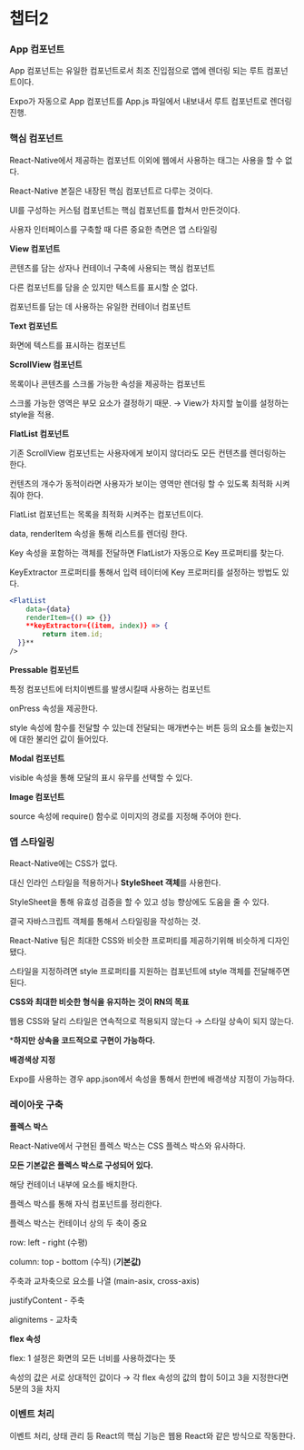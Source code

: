 # 챕터2

### App 컴포넌트

App 컴포넌트는 유일한 컴포넌트로서 최조 진입점으로 앱에 렌더링 되는 루트 컴포넌트이다.

Expo가 자동으로 App 컴포넌트를 App.js 파일에서 내보내서 루트 컴포넌트로 렌더링 진행.
### 핵심 컴포넌트

React-Native에서 제공하는 컴포넌트 이외에 웹에서 사용하는 태그는 사용을 할 수 없다.

React-Native 본질은 내장된 핵심 컴포넌트르 다루는 것이다.

UI를 구성하는 커스텀 컴포넌트는 핵심 컴포넌트를 합쳐서 만든것이다.

사용자 인터페이스를 구축할 때 다른 중요한 측면은 앱 스타일링

**View 컴포넌트** 

콘텐츠를 담는 상자나 컨테이너 구축에 사용되는 핵심 컴포넌트

다른 컴포넌트를 담을 순 있지만 텍스트를 표시할 순 없다.

컴포넌트를 담는 데 사용하는 유일한 컨테이너 컴포넌트

**Text 컴포넌트**

화면에 텍스트를 표시하는 컴포넌트

**ScrollView 컴포넌트**

목록이나 콘텐츠를 스크롤 가능한  속성을 제공하는 컴포넌트

스크롤 가능한 영역은 부모 요소가 결정하기 때문. → View가 차지할 높이를 설정하는 style을 적용.

**FlatList 컴포넌트**

기존 ScrollView 컴포넌트는 사용자에게 보이지 않더라도 모든 컨텐츠를 렌더링하는 한다.

컨텐츠의 개수가 동적이라면 사용자가 보이는 영역만 렌더링 할 수 있도록 최적화 시켜줘야 한다.

FlatList 컴포넌트는 목록을 최적화 시켜주는 컴포넌트이다.

data, renderItem 속성을 통해 리스트를 렌더링 한다.

Key 속성을 포함하는 객체를 전달하면 FlatList가 자동으로  Key 프로퍼티를 찾는다.

KeyExtractor 프로퍼티를 통해서 입력 테이터에 Key 프로퍼티를 설정하는 방법도 있다.

```jsx
<FlatList 
	data={data}
	renderItem={() => {}}
	**keyExtractor={(item, index)} => {
		return item.id;
  }}**
/>
```

**Pressable 컴포넌트**

특정 컴포넌트에 터치이벤트를 발생시킬때 사용하는 컴포넌트

onPress 속성을 제공한다.

style 속성에 함수를 전달할 수 있는데 전달되는 매개변수는 버튼 등의 요소를 눌렀는지에 대한 불리언 값이 들어있다.

**Modal 컴포넌트**

visible 속성을 통해 모달의 표시 유무를 선택할 수 있다.

**Image 컴포넌트**

source 속성에 require() 함수로 이미지의 경로를 지정해 주어야 한다.

### 앱 스타일링

React-Native에는 CSS가 없다.

대신 인라인 스타일을 적용하거나 **StyleSheet 객체**를 사용한다.

StyleSheet을 통해 유효성 검증을 할 수 있고 성능 향상에도 도움을 줄 수 있다.

결국 자바스크립트 객체를 통해서 스타일링을 작성하는 것.

React-Native 팀은 최대한 CSS와 비슷한 프로퍼티를 제공하기위해 비슷하게 디자인 됐다.

스타일을 지정하려면 style 프로퍼티를 지원하는 컴포넌트에 style 객체를 전달해주면 된다.

****CSS와 최대한 비슷한 형식을 유지하는 것이 RN의 목표****

웹용 CSS와 달리 스타일은 연속적으로 적용되지 않는다 → 스타일 상속이 되지 않는다.

***하지만 상속을 코드적으로 구현이 가능하다.**

**배경색상 지정**

Expo를 사용하는 경우 app.json에서 속성을 통해서 한번에 배경색상 지정이 가능하다.

### 레이아웃 구축

**플렉스 박스**

React-Native에서 구현된 플렉스 박스는 CSS 플렉스 박스와 유사하다.

**모든 기본값은 플렉스 박스로 구성되어 있다.**

해당 컨테이너 내부에 요소를 배치한다.

플렉스 박스를 통해 자식 컴포넌트를 정리한다.

플렉스 박스는 컨테이너 상의 두 축이 중요

row: left - right (수평) 

column: top - bottom (수직) (**기본값)**

주축과 교차축으로 요소를 나열 (main-asix, cross-axis)

justifyContent - 주축

alignitems - 교차축

**flex 속성**

flex: 1 설정은 화면의 모든 너비를 사용하겠다는 뜻

속성의 값은 서로 상대적인 값이다 → 각 flex 속성의 값의 합이 5이고 3을 지정한다면 5분의 3을 차지

### 이벤트 처리

이벤트 처리, 상태 관리 등 React의 핵심 기능은 웹용 React와 같은 방식으로 작동한다.
